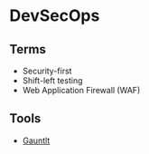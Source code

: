 # DevSecOps

<!--
https://www.linkedin.com/learning/paths/get-ahead-in-devsecops
https://www.linkedin.com/learning/search?entityType=COURSE&keywords=DevSecOps

https://www.linkedin.com/learning/devsecops-automated-security-testing/welcome
https://www.linkedin.com/learning/security-testing-essential-training/the-importance-of-security-testing
https://www.linkedin.com/learning/python-pen-testing-aws/using-python-to-test-for-cloud-deployment-weaknesses-through-pen-testing
-->

## Terms

- Security-first
- Shift-left testing
- Web Application Firewall (WAF)

## Tools

- [Gauntlt](http://gauntlt.org/)
